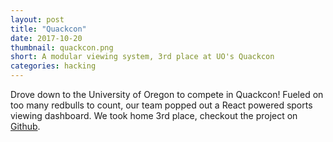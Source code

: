```yaml
---
layout: post
title: "Quackcon"
date: 2017-10-20
thumbnail: quackcon.png
short: A modular viewing system, 3rd place at UO's Quackcon
categories: hacking
---
```


Drove down to the University of Oregon to compete in Quackcon! Fueled on too many redbulls to count, our team popped out a React powered sports viewing dashboard. We took home 3rd place, checkout the project on [Github](https://github.com/akadouri/QuackCon-70-21).
